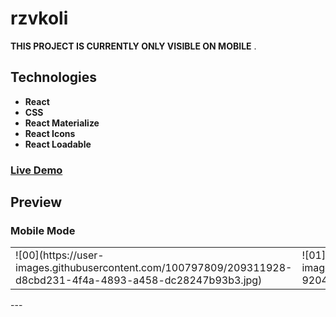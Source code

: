 # rzvkoli

**THIS PROJECT IS CURRENTLY ONLY VISIBLE ON MOBILE** .

## Technologies

- **React**
- **CSS**
- **React Materialize**
- **React Icons**
- **React Loadable**

### [Live Demo](https://rzvkoli.netlify.app/)

## Preview
### Mobile Mode

<table>
  <tr>
    <td>![00](https://user-images.githubusercontent.com/100797809/209311928-d8cbd231-4f4a-4893-a458-dc28247b93b3.jpg)</td>
    <td>![01](https://user-images.githubusercontent.com/100797809/209312167-920452f2-8b14-4896-b196-59eb0a0da8c6.jpg)</td>
  </tr>
</table>
---
